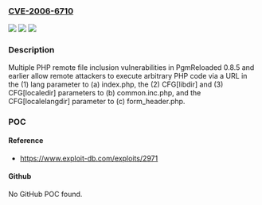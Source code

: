### [CVE-2006-6710](https://cve.mitre.org/cgi-bin/cvename.cgi?name=CVE-2006-6710)
![](https://img.shields.io/static/v1?label=Product&message=n%2Fa&color=blue)
![](https://img.shields.io/static/v1?label=Version&message=n%2Fa&color=blue)
![](https://img.shields.io/static/v1?label=Vulnerability&message=n%2Fa&color=brighgreen)

### Description

Multiple PHP remote file inclusion vulnerabilities in PgmReloaded 0.8.5 and earlier allow remote attackers to execute arbitrary PHP code via a URL in the (1) lang parameter to (a) index.php, the (2) CFG[libdir] and (3) CFG[localedir] parameters to (b) common.inc.php, and the CFG[localelangdir] parameter to (c) form_header.php.

### POC

#### Reference
- https://www.exploit-db.com/exploits/2971

#### Github
No GitHub POC found.

